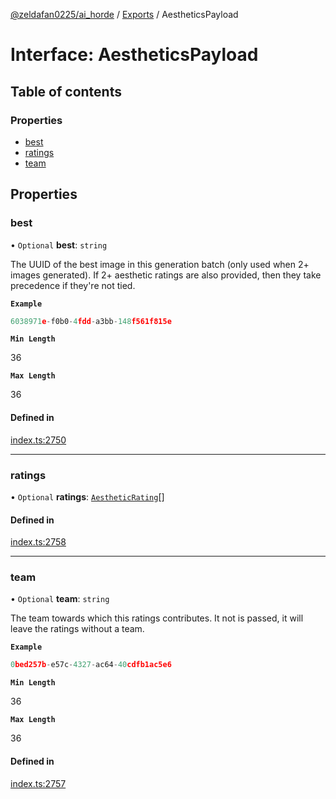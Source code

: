 [@zeldafan0225/ai_horde](../README.md) / [Exports](../modules.md) / AestheticsPayload

# Interface: AestheticsPayload

## Table of contents

### Properties

- [best](AestheticsPayload.md#best)
- [ratings](AestheticsPayload.md#ratings)
- [team](AestheticsPayload.md#team)

## Properties

### best

• `Optional` **best**: `string`

The UUID of the best image in this generation batch (only used when 2+ images generated). If 2+ aesthetic ratings are also provided, then they take precedence if they're not tied.

**`Example`**

```ts
6038971e-f0b0-4fdd-a3bb-148f561f815e
```

**`Min Length`**

36

**`Max Length`**

36

#### Defined in

[index.ts:2750](https://github.com/ZeldaFan0225/ai_horde/blob/c593245/index.ts#L2750)

___

### ratings

• `Optional` **ratings**: [`AestheticRating`](AestheticRating.md)[]

#### Defined in

[index.ts:2758](https://github.com/ZeldaFan0225/ai_horde/blob/c593245/index.ts#L2758)

___

### team

• `Optional` **team**: `string`

The team towards which this ratings contributes. It not is passed, it will leave the ratings without a team.

**`Example`**

```ts
0bed257b-e57c-4327-ac64-40cdfb1ac5e6
```

**`Min Length`**

36

**`Max Length`**

36

#### Defined in

[index.ts:2757](https://github.com/ZeldaFan0225/ai_horde/blob/c593245/index.ts#L2757)
